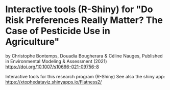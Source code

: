 # Interactive tools (R-Shiny)  for "Do Risk Preferences Really Matter? The Case of Pesticide Use in Agriculture" 

by Christophe Bontemps,  Douadia Bougherara & Céline Nauges, Published in Environmental Modeling & Assessment (2021) 
https://doi.org/10.1007/s10666-021-09756-8

Interactive tools for this research program (R-Shiny)
See also the shiny app: https://xtophedataviz.shinyapps.io/Flatness2/
